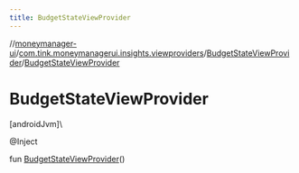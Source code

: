 ```yaml
---
title: BudgetStateViewProvider
---
```

//[moneymanager-ui](../../../index.html)/[com.tink.moneymanagerui.insights.viewproviders](../index.html)/[BudgetStateViewProvider](index.html)/[BudgetStateViewProvider](-budget-state-view-provider.html)



# BudgetStateViewProvider



[androidJvm]\




@Inject



fun [BudgetStateViewProvider](-budget-state-view-provider.html)()




